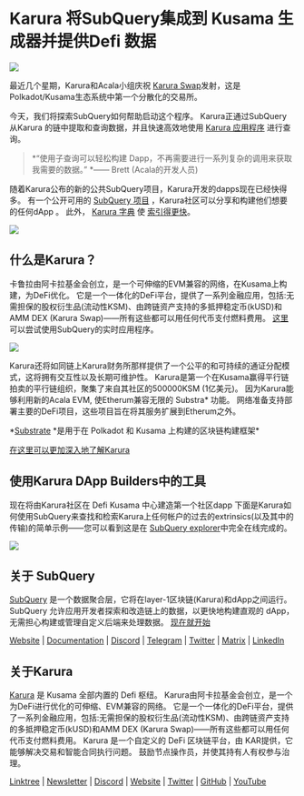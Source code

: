 # Karura 将SubQuery集成到 Kusama 生成器并提供Defi 数据

![](https://cdn-images-1.medium.com/max/1600/0*EBj5be1webNUchfi)

最近几个星期，Karura和Acala小组庆祝 [Karura Swap](https://apps.karura.network/)发射，这是Polkadot/Kusama生态系统中第一个分散化的交易所。

今天，我们将探索SubQuery如何帮助启动这个程序。 Karura正通过SubQuery 从Karura 的链中提取和查询数据，并且快速高效地使用 [Karura 应用程序](https://apps.karura.network/) 进行查询。

> *“使用子查询可以轻松构建 Dapp，不再需要进行一系列复杂的调用来获取我需要的数据。” *—— Brett (Acala的开发人员)

随着Karura公布的新的公共SubQuery项目，Karura开发的dapps现在已经快得多。 有一个公开可用的 [SubQuery 项目](https://explorer.subquery.network/subquery/AcalaNetwork/karura) ，Karura社区可以分享和构建他们想要的任何dApp 。 此外， [Karura 字典](https://explorer.subquery.network/subquery/AcalaNetwork/karura-dictionary) 使 [索引得更快](../blogs/20210630-SubQuery-Just-Got-a-lot-Faster-with-the-Dictionary.md)。

![](https://cdn-images-1.medium.com/max/1600/1*vvI_pI93mhe4kzSNQ2yMoQ.png)

## 什么是Karura？

卡鲁拉由阿卡拉基金会创立，是一个可伸缩的EVM兼容的网络，在Kusama上构建，为DeFi优化。 它是一个一体化的DeFi平台，提供了一系列金融应用，包括:无需担保的股权衍生品(流动性KSM)、由跨链资产支持的多抵押稳定币(kUSD)和AMM DEX (Karura Swap)——所有这些都可以用任何代币支付燃料费用。 [这里](http://apps.karura.network) 可以尝试使用SubQuery的实时应用程序。

![](https://cdn-images-1.medium.com/max/1600/0*g174RcFJwJcw2ITS)

Karura还将如同链上Karura财务所那样提供了一个公平的和可持续的通证分配模式，这将拥有交互性以及长期可维护性。 Karura是第一个在Kusama赢得平行链拍卖的平行链组织，聚集了来自其社区的500000KSM (1亿美元)。 因为Karura能够利用新的Acala EVM, 使Etherum兼容无限的 Substra* 功能。 网络准备支持部署主要的DeFi项目，这些项目旨在将其服务扩展到Etherum之外。

*[Substrate](http://substrate.dev/) *是用于在 Polkadot 和 Kusama 上构建的区块链构建框架\*

[在这里可以更加深入地了解Karura](https://medium.com/acalanetwork/countdown-to-karura-a-deep-dive-on-the-defi-hub-of-kusama-410066fc1e1f)

## 使用Karura DApp Builders中的工具

现在将由Karura社区在 Defi Kusama 中心建造第一个社区dapp 下面是Karura如何使用SubQuery来查找和检索Karura上任何帐户的过去的extrinsics(以及其中的传输)的简单示例——您可以看到这是在 [SubQuery explorer](https://explorer.subquery.network/subquery/AcalaNetwork/karura)中完全在线完成的。

![](https://cdn-images-1.medium.com/max/1600/0*t6stH0LeQC8M5fSp)

## 关于 SubQuery

[SubQuery](https://subquery.network/) 是一个数据聚合层，它将在layer-1区块链(Karura)和dApp之间运行。 SubQuery 允许应用开发者探索和改造链上的数据，以更快地构建直观的 dApp， 无需担心构建或管理自定义后端来处理数据。 [现在就开始](https://doc.subquery.network/)

[Website](https://subquery.network/) | [Documentation](https://doc.subquery.network/) | [Discord](https://discord.com/invite/78zg8aBSMG) | [Telegram](https://t.me/subquerynetwork) | [Twitter](https://twitter.com/subquerynetwork) | [Matrix](https://matrix.to/#/#subquery:matrix.org) | [LinkedIn](https://www.linkedin.com/company/subquery)

## 关于Karura

[Karura](http://acala.network/karura) 是 Kusama 全部内置的 Defi 枢纽。 Karura由阿卡拉基金会创立，是一个为DeFi进行优化的可伸缩、EVM兼容的网络。 它是一个一体化的DeFi平台，提供了一系列金融应用，包括:无需担保的股权衍生品(流动性KSM)、由跨链资产支持的多抵押稳定币(kUSD)和AMM DEX (Karura Swap)——所有这些都可以用任何代币支付燃料费用。 Karura 是一个自定义的 DeFi 区块链平台，由 KAR提供，它能够解决交易和智能合同执行问题。 鼓励节点操作员，并使其持有人有权参与治理。

[Linktree](http://linktr.ee/karuranetwork) | [Newsletter](https://share.hsforms.com/1X9RxkXk-R62I0VNbATaDXw4h8qc) | [Discord](https://discord.gg/vdbFVCH) | [Website](http://acala.network/karura) | [Twitter](https://twitter.com/KaruraNetwork) | [GitHub](https://github.com/AcalaNetwork/Acala) | [YouTube](http://youtube.com/c/acalanetwork)
